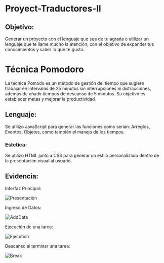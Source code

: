 # Proyect-Traductores-ll
## Objetivo:
Generar un proyecto con el lenguaje que sea de tu agrada o utilizar un lenguaje que te llame mucho la atención, con el objetivo de expander tus conocimientos y saber lo que te gusta.

# Técnica Pomodoro
La técnica Pomodo es un método de gestión del tiempo que sugiere trabajar en intervalos de 25 minutos sin interrupciones ni distracciones, además de añadir tiempos de descanso de 5 minutos.
Su objetivo es establecer metas y mejorar la productividad.

## Lenguaje:
Se utilizo JavaScript para generar las funciones como serían: Arreglos, Eventos, Objetos, como también el manejo de los tiempos.

### Estetica:
Se utilizo HTML junto a CSS para generar un estilo personalizado dentro de la presentación visual al usuario.

## Evidencia:
Interfaz Principal:


![Presentación](https://github.com/HugoJz/Proyect-Traductores-ll/assets/84484618/26df5c79-a7f2-4b48-b977-5e60f00d2138)

Ingreso de Datos:


![AddData](https://github.com/HugoJz/Proyect-Traductores-ll/assets/84484618/26a435d4-4258-4c9d-9459-d23b7b7e8dcf)


Ejecución de una tarea:

![Ejecution](https://github.com/HugoJz/Proyect-Traductores-ll/assets/84484618/d9048408-3a72-4b33-85bd-4ed8eb128f6e)

Descanso al terminar una tarea:

![Break](https://github.com/HugoJz/Proyect-Traductores-ll/assets/84484618/86ea991e-d125-4cc8-8fee-208de7dcb79b)
